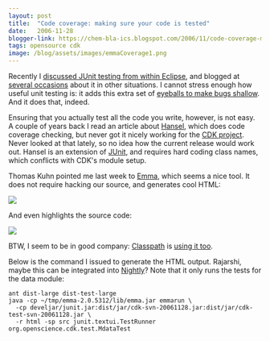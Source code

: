 ```yaml
---
layout: post
title:  "Code coverage: making sure your code is tested"
date:   2006-11-28
blogger-link: https://chem-bla-ics.blogspot.com/2006/11/code-coverage-making-sure-your-code-is.html
tags: opensource cdk
image: /blog/assets/images/emmaCoverage1.png
---
```


Recently I [discussed JUnit testing from within Eclipse](http://chem-bla-ics.blogspot.com/2006/10/running-single-junit-tests-in-eclipse.html),
and blogged at [several occasions](http://search.blogger.com/?as_q=JUnit&ie=UTF-8&x=0&y=0&q=JUnit+blogurl:chem-bla-ics.blogspot.com&ui=blg&start=0)
about it in other situations. I cannot stress enough how useful unit testing is: it adds this extra set of
[eyeballs to make bugs shallow](http://en.wikipedia.org/wiki/Given_enough_eyeballs,_all_bugs_are_shallow).
And it does that, indeed.

Ensuring that you actually test all the code you write, however, is not easy. A couple of years back I read an article about
[Hansel](http://hansel.sf.net/), which does code coverage checking, but never got it nicely working for the
[CDK project](http://cdk.sf.net/). Never looked at that lately, so no idea how the current release would work out.
Hansel is an extension of [JUnit](http://www.junit.org/), and requires hard coding class names, which conflicts with
CDK's module setup.

Thomas Kuhn pointed me last week to [Emma](http://emma.sf.net/), which seems a nice tool. It does not require hacking
our source, and generates cool HTML:

![](/blog/assets/images/emmaCoverage.png)

And even highlights the source code:

![](/blog/assets/images/emmaCoverage1.png)

BTW, I seem to be in good company: [Classpath](http://www.gnu.org/software/classpath/) is
[using it too](http://builder.classpath.org/~cpdev/coverage/).

Below is the command I issued to generate the HTML output. Rajarshi, maybe this can be integrated into
[Nightly](http://cheminfo.informatics.indiana.edu/~rguha/code/java/nightly/)? Note that it only runs the tests
for the data module:

```shell
ant dist-large dist-test-large
java -cp ~/tmp/emma-2.0.5312/lib/emma.jar emmarun \
  -cp develjar/junit.jar:dist/jar/cdk-svn-20061128.jar:dist/jar/cdk-test-svn-20061128.jar \
  -r html -sp src junit.textui.TestRunner org.openscience.cdk.test.MdataTest
```
